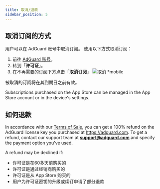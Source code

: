 ```yaml
---
title: 取消/退款
sidebar_position: 5
---
```


## 取消订阅的方式

用户可以在 AdGuard 账号中取消订阅。 使用以下方式取消订阅：

 1. 前往 [AdGuard 账号](https://my.adguard.com/)。
 2. 转到「**许可证**」。
 3. 在不再需要的订阅下方点击「**取消订阅**」 ![取消 *mobile](https://cdn.adtidy.org/content/kb/ad_blocker/general/newaccount-cancel-sub.png)

 被取消的订阅将在其到期日之前有效。

Subscriptions purchased on the App Store can be managed in the App Store account or in the device's settings.

## 如何退款

In accordance with our [Terms of Sale](https://adguard.com/terms-of-sale.html), you can get a 100% refund on the AdGuard license key you purchased at https://adguard.com. To get a refund, contact our support team at **support@adguard.com** and specify the payment option you've used.

A refund may be declined if:

- 许可证是在60多天前购买的
- 许可证是通过经销商购买的
- 许可证是从 App Store 购买的
- 用户为许可证密钥的升级或续订申请了部分退款

